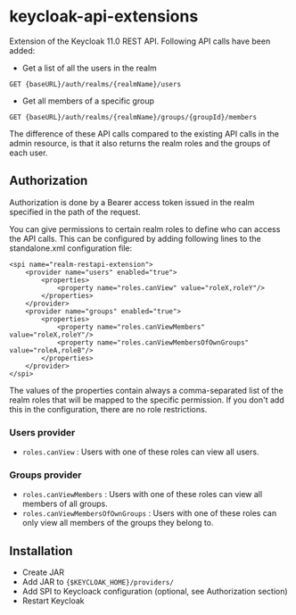 # keycloak-api-extensions

Extension of the Keycloak 11.0 REST API. Following API calls have been added:
- Get a list of all the users in the realm
```
GET {baseURL}/auth/realms/{realmName}/users
```

- Get all members of a specific group
```
GET {baseURL}/auth/realms/{realmName}/groups/{groupId}/members
```

The difference of these API calls compared to the existing API calls in the admin resource, is that it also returns the realm roles and the groups of each user.

## Authorization

Authorization is done by a Bearer access token issued in the realm specified in the path of the request.

You can give permissions to certain realm roles to define who can access the API calls. This can be configured by adding following lines to the standalone.xml configuration file:

```
<spi name="realm-restapi-extension">
    <provider name="users" enabled="true">
        <properties>
            <property name="roles.canView" value="roleX,roleY"/>
        </properties>
    </provider>
    <provider name="groups" enabled="true">
        <properties>
            <property name="roles.canViewMembers" value="roleX,roleY"/>
            <property name="roles.canViewMembersOfOwnGroups" value="roleA,roleB"/>
        </properties>
    </provider>
</spi>
```

The values of the properties contain always a comma-separated list of the realm roles that will be mapped to the specific permission. If you don't add this in the configuration, there are no role restrictions.

### Users provider
- `roles.canView` : Users with one of these roles can view all users.

### Groups provider
- `roles.canViewMembers` : Users with one of these roles can view all members of all groups.
- `roles.canViewMembersOfOwnGroups` : Users with one of these roles can only view all members of the groups they belong to.

## Installation

- Create JAR
- Add JAR to `{$KEYCLOAK_HOME}/providers/`
- Add SPI to Keycloack configuration (optional, see Authorization section)  
- Restart Keycloak
